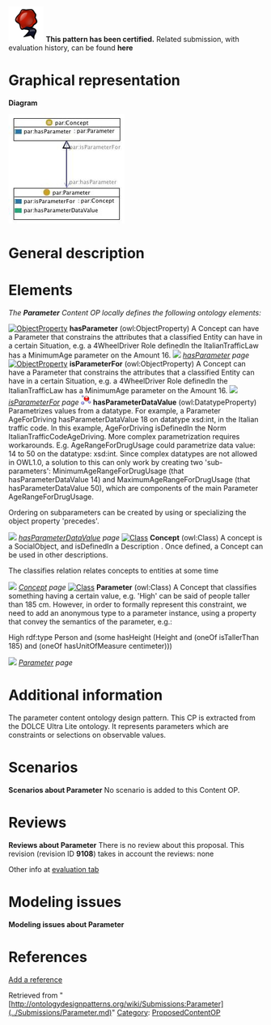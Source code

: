 [![](../images/thumb/b/b5/Certified.png/70px-Certified.png)](../Image/Certified.png.md "Certified.png") __This pattern has been certified.__
Related submission, with evaluation history, can be found __here__





#  Graphical representation


__Diagram__




[![Image:Parameter.jpg](../images/5/56/Parameter.jpg)](../Image/Parameter.jpg.md "Image:Parameter.jpg")




#  General description


  




#  Elements


_The __Parameter__ Content OP locally defines the following ontology elements:_



[![ObjectProperty](../../images/thumb/c/c3/ObjectProperty.gif/20px-ObjectProperty.gif)](../Image/ObjectProperty.gif.md "ObjectProperty") __hasParameter__ (owl:ObjectProperty) A Concept can have a Parameter that constrains the attributes that a classified Entity can have in a certain Situation, e.g. a 4WheelDriver Role definedIn the ItalianTrafficLaw has a MinimumAge parameter on the Amount 16. 
 [![](../../../../../images/thumb/8/87/ArrowRight.gif/11px-ArrowRight.gif)](../Image/ArrowRight.gif.md "ArrowRight.gif") _[hasParameter](../Submissions/Parameter/hasParameter.md "Submissions:Parameter/hasParameter") page_
[![ObjectProperty](../../images/thumb/c/c3/ObjectProperty.gif/20px-ObjectProperty.gif)](../Image/ObjectProperty.gif.md "ObjectProperty") __isParameterFor__ (owl:ObjectProperty) A Concept can have a Parameter that constrains the attributes that a classified Entity can have in a certain Situation, e.g. a 4WheelDriver Role definedIn the ItalianTrafficLaw has a MinimumAge parameter on the Amount 16. 
 [![](../../../../../images/thumb/8/87/ArrowRight.gif/11px-ArrowRight.gif)](../Image/ArrowRight.gif.md "ArrowRight.gif") _[isParameterFor](../Submissions/Parameter/isParameterFor.md "Submissions:Parameter/isParameterFor") page_
[![DatatypeProperty](../images/thumb/a/a5/DatatypeProperty.gif/20px-DatatypeProperty.gif)](../Image/DatatypeProperty.gif.md "DatatypeProperty") __hasParameterDataValue__ (owl:DatatypeProperty) Parametrizes values from a datatype. For example, a Parameter AgeForDriving hasParameterDataValue 18 on datatype xsd:int, in the Italian traffic code. In this example, AgeForDriving isDefinedIn the Norm ItalianTrafficCodeAgeDriving.
More complex parametrization requires workarounds. E.g. AgeRangeForDrugUsage could parametrize data value: 14 to 50 on the datatype: xsd:int. Since complex datatypes are not allowed in OWL1.0, a solution to this can only work by creating two 'sub-parameters': MinimumAgeRangeForDrugUsage (that hasParameterDataValue 14) and MaximumAgeRangeForDrugUsage (that hasParameterDataValue 50), which are components of the main Parameter AgeRangeForDrugUsage.


Ordering on subparameters can be created by using or specializing the object property 'precedes'. 



 [![](../../../../../images/thumb/8/87/ArrowRight.gif/11px-ArrowRight.gif)](../Image/ArrowRight.gif.md "ArrowRight.gif") _[hasParameterDataValue](../Submissions/Parameter/hasParameterDataValue.md "Submissions:Parameter/hasParameterDataValue") page_
[![Class](../../images/thumb/2/27/Class.gif/20px-Class.gif)](../Image/Class.gif.md "Class") __Concept__ (owl:Class) A concept is a SocialObject, and isDefinedIn a Description . 
Once defined, a Concept can be used in other descriptions. 


The classifies relation relates concepts to entities at some time 



 [![](../../../../../images/thumb/8/87/ArrowRight.gif/11px-ArrowRight.gif)](../Image/ArrowRight.gif.md "ArrowRight.gif") _[Concept](../Submissions/Parameter/Concept.md "Submissions:Parameter/Concept") page_
[![Class](../../images/thumb/2/27/Class.gif/20px-Class.gif)](../Image/Class.gif.md "Class") __Parameter__ (owl:Class) A Concept that classifies something having a certain value, e.g. 'High' can be said of people taller than 185 cm.
However, in order to formally represent this constraint, we need to add an anonymous type to a parameter instance, using a property that convey the semantics of the parameter, e.g.:


High rdf:type Person and (some hasHeight (Height and (oneOf isTallerThan 185) and (oneOf hasUnitOfMeasure centimeter))) 



 [![](../../../../../images/thumb/8/87/ArrowRight.gif/11px-ArrowRight.gif)](../Image/ArrowRight.gif.md "ArrowRight.gif") _[Parameter](../Submissions/Parameter/Parameter.md "Submissions:Parameter/Parameter") page_
#  Additional information


The parameter content ontology design pattern. This CP is extracted from the DOLCE Ultra Lite ontology. It represents parameters which are constraints or selections on observable values.



#  Scenarios



__Scenarios about Parameter__
No scenario is added to this Content OP.




#  Reviews



__Reviews about Parameter__
There is no review about this proposal.
This revision (revision ID __9108__) takes in account the reviews: none


Other info at [evaluation tab](http://ontologydesignpatterns.org/wiki/index.php?title=Submissions:Parameter&action=evaluation "http://ontologydesignpatterns.org/wiki/index.php?title=Submissions:Parameter&action=evaluation")




  




#  Modeling issues



__Modeling issues about Parameter__

  




#  References


[Add a reference](index.php@title=Odp%253AAdd_reference&subject=../Submissions/Parameter.md "http://ontologydesignpatterns.org/wiki/index.php?title=Odp:Add_reference&subject=Submissions%3AParameter")


  






Retrieved from "[http://ontologydesignpatterns.org/wiki/Submissions:Parameter](../Submissions/Parameter.md)"
 [Category](http://ontologydesignpatterns.org/wiki/Special:Categories "Special:Categories"): [ProposedContentOP](../Category/ProposedContentOP.md "Category:ProposedContentOP")